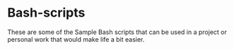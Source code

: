 # Bash-scripts

These are some of the Sample Bash scripts that can be used in a project or personal work that would make life a bit easier.
